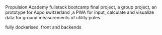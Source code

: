Propulsion Academy fullstack bootcamp final project, a group project, an prototype for Axpo switzerland ,a PWA for input, calculate and visualize data for ground measurements of utility poles.


fully dockerised, front and backends
